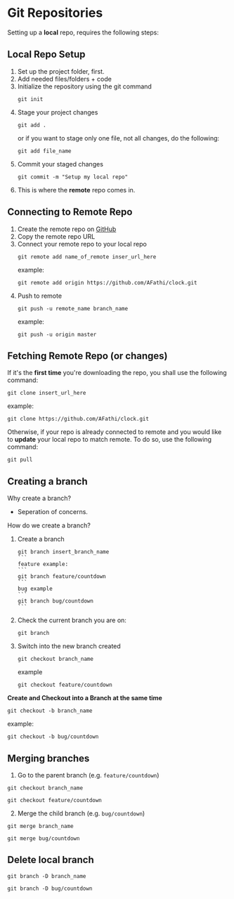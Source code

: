 # Git Repositories

Setting up a **local** repo, requires the following steps:

## Local Repo Setup
1. Set up the project folder, first.
2. Add needed files/folders + code
3. Initialize the repository using the git command
    ```
    git init
    ```
4. Stage your project changes
    ```
    git add .
    ```
    or if you want to stage only one file, not all changes, do the following:
    ```
    git add file_name
    ```
5. Commit your staged changes
    ```
    git commit -m "Setup my local repo"
    ```
6. This is where the **remote** repo comes in.

## Connecting to Remote Repo
1. Create the remote repo on [GitHub](https://github.com/new)
2. Copy the remote repo URL
3. Connect your remote repo to your local repo
    ```
    git remote add name_of_remote inser_url_here
    ```
    example:
    ```
    git remote add origin https://github.com/AFathi/clock.git 
    ```
4. Push to remote
    ```
    git push -u remote_name branch_name
    ```
    example:
    ```
    git push -u origin master
    ```
    
## Fetching Remote Repo (or changes)

If it's the **first time** you're downloading the repo, you shall use the following command:
```
git clone insert_url_here
```

example:
```
git clone https://github.com/AFathi/clock.git 
```

Otherwise, if your repo is already connected to remote and you would like to **update** your local repo to match remote. To do so, use the following command:

```
git pull
```

## Creating a branch
Why create a branch?
- Seperation of concerns.

How do we create a branch?

1. Create a branch
    ````
    git branch insert_branch_name
    ```
    feature example:
    ```
    git branch feature/countdown
    ```
    bug example
    ```
    git branch bug/countdown
    ```
2. Check the current branch you are on:
    ```
    git branch
    ```
3. Switch into the new branch created
    ```
    git checkout branch_name
    ```
    example
    ```
    git checkout feature/countdown
    ```

**Create and Checkout into a Branch at the same time**
```
git checkout -b branch_name
```

example:

```
git checkout -b bug/countdown
```

## Merging branches
1. Go to the parent branch (e.g. `feature/countdown`)
```
git checkout branch_name

git checkout feature/countdown
```
2. Merge the child branch (e.g. `bug/countdown`)
```
git merge branch_name

git merge bug/countdown
```

## Delete local branch
```
git branch -D branch_name

git branch -D bug/countdown
```